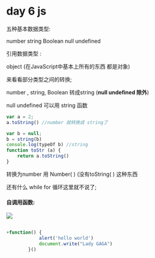 # day 6  js

五种基本数据类型: 



number    string   Boolean   null    undefined  



引用数据类型 :

object  (在JavaScript中基本上所有的东西 都是对象)

来看看部分类型之间的转换;

number , string, Boolean 转成string  (**null undefined 除外**) 

null undefined 可以用 string 函数         

```javascript
var a = 2;
a.toString() //number 就转换成 string了

var b = null;
b = string(b)
console.log(typeOf b) //string
function toStr (a) {
    return a.toString()
}

```



转换为number   用 Number( ) (没有toString( ) 这种东西



还有什么 while  for 循环这里就不说了;



#### 自调用函数: 

![](D:\QQ截图\zidiaoyong.png)



```JavaScript
   
+function() {
            alert('hello world')
            document.write("Lady GAGA")
        }()
```

